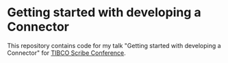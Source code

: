 # Getting started with developing a Connector

This repository contains code for my talk "Getting started with developing a Connector" for [TIBCO Scribe Conference](https://www.scribesoft.com/events/2018-scribe-user-conference/).
